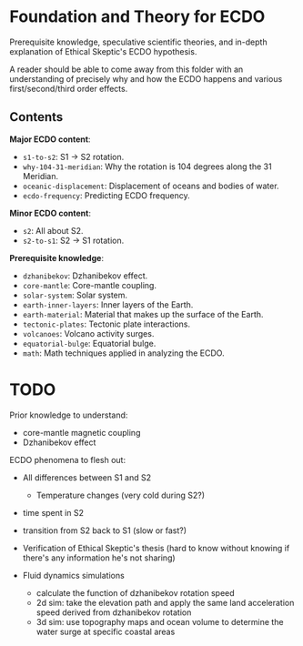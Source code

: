 # Foundation and Theory for ECDO

Prerequisite knowledge, speculative scientific theories, and in-depth explanation of Ethical Skeptic's ECDO hypothesis.

A reader should be able to come away from this folder with an understanding of precisely why and how the ECDO happens and various first/second/third order effects.

## Contents

**Major ECDO content**:
- `s1-to-s2`: S1 -> S2 rotation.
- `why-104-31-meridian`: Why the rotation is 104 degrees along the 31 Meridian.
- `oceanic-displacement`: Displacement of oceans and bodies of water.
- `ecdo-frequency`: Predicting ECDO frequency.

**Minor ECDO content**:
- `s2`: All about S2.
- `s2-to-s1`: S2 -> S1 rotation.

**Prerequisite knowledge**:
- `dzhanibekov`: Dzhanibekov effect.
- `core-mantle`: Core-mantle coupling.
- `solar-system`: Solar system.
- `earth-inner-layers`: Inner layers of the Earth.
- `earth-material`: Material that makes up the surface of the Earth.
- `tectonic-plates`: Tectonic plate interactions.
- `volcanoes`: Volcano activity surges.
- `equatorial-bulge`: Equatorial bulge.
- `math`: Math techniques applied in analyzing the ECDO.

# TODO

Prior knowledge to understand:
- core-mantle magnetic coupling
- Dzhanibekov effect

ECDO phenomena to flesh out:
- All differences between S1 and S2
    - Temperature changes (very cold during S2?)
- time spent in S2
- transition from S2 back to S1 (slow or fast?)
- Verification of Ethical Skeptic's thesis (hard to know without knowing if there's any information he's not sharing)

- Fluid dynamics simulations
	- calculate the function of dzhanibekov rotation speed
	- 2d sim: take the elevation path and apply the same land acceleration speed derived from dzhanibekov rotation
	- 3d sim: use topography maps and ocean volume to determine the water surge at specific coastal areas